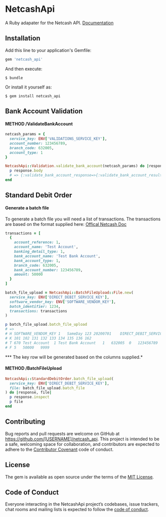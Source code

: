 # NetcashApi

A Ruby adapater for the Netcash API.
[Documentation](https://api.netcash.co.za/)

## Installation

Add this line to your application's Gemfile:

```ruby
gem 'netcash_api'
```

And then execute:

    $ bundle

Or install it yourself as:

    $ gem install netcash_api

## Bank Account Validation

#### METHOD /ValidateBankAccount

```ruby
netcash_params = {
  service_key: ENV['VALIDATIONS_SERVICE_KEY'],
  account_number: 123456789,
  branch_code: 632005,
  account_type: 1
}

NetcashApi::Validation.validate_bank_account(netcash_params) do |response|
  p response.body
  # => {:validate_bank_account_response=>{:validate_bank_account_result=>"0", :@xmlns=>"http://tempuri.org/"}}
end
```

## Standard Debit Order

#### Generate a batch file
To generate a batch file you will need a list of transactions. The transactions are based on the format supplied here: [Offical Netcash Doc](https://api.netcash.co.za/inbound-payments/standard-debit-orders/)

```ruby
transactions = [
  {
    account_reference: 1,
    account_name: 'Test Account',
    banking_detail_type: 1,
    bank_account_name: 'Test Bank Account',
    bank_account_type: 1,
    branch_code: 632005,
    bank_account_number: 123456789,
    amount: 50000
  }
]

batch_file_upload = NetcashApi::BatchFileUpload::File.new(
  service_key: ENV['DIRECT_DEBIT_SERVICE_KEY'],
  software_vendor_key: ENV['SOFTWARE_VENDOR_KEY'],
  batch_identifier: 1234,
  transactions: transactions
)

p batch_file_upload.batch_file_upload
# =>
# H SOFTWARE_VENDOR_KEY	1	SameDay	123	20200701	DIRECT_DEBIT_SERVICE_KEY
# K	101	102	131	132	133	134	135	136	162
# T	670	Test Account  1	Test Bank Account	1	632005	0	123456789	50000
# F	5	50000	9999

```
*** The key row will be generated based on the columns supplied.*

#### METHOD /BatchFileUpload

```ruby
NetcashApi::StandardDebitOrder.batch_file_upload(
  service_key: ENV['DIRECT_DEBIT_SERVICE_KEY'],
  file: batch_file_upload.batch_file
) do |response, file|
  p response.inspect
  p file
end
```

## Contributing

Bug reports and pull requests are welcome on GitHub at https://github.com/[USERNAME]/netcash_api. This project is intended to be a safe, welcoming space for collaboration, and contributors are expected to adhere to the [Contributor Covenant](http://contributor-covenant.org) code of conduct.

## License

The gem is available as open source under the terms of the [MIT License](https://opensource.org/licenses/MIT).

## Code of Conduct

Everyone interacting in the NetcashApi project’s codebases, issue trackers, chat rooms and mailing lists is expected to follow the [code of conduct](https://github.com/[USERNAME]/netcash_api/blob/master/CODE_OF_CONDUCT.md).
